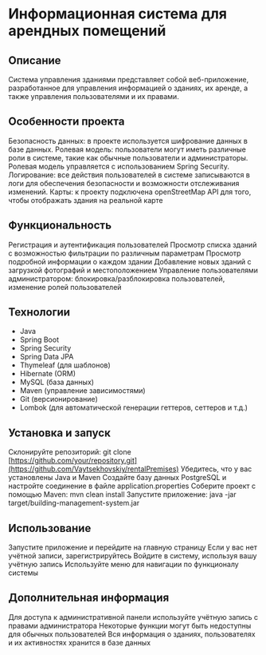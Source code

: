 # Информационная система для арендных помещений
## Описание
Система управления зданиями представляет собой веб-приложение, разработанное для управления информацией о зданиях, их аренде, а также управления пользователями и их правами.

## Особенности проекта
Безопасность данных: в проекте используется шифрование данных в базе данных.
Ролевая модель: пользователи могут иметь различные роли в системе, такие как обычные пользователи и администраторы. Ролевая модель управляется с использованием Spring Security.
Логирование: все действия пользователей в системе записываются в логи для обеспечения безопасности и возможности отслеживания изменений.
Карты: к проекту подключена openStreetMap API для того, чтобы отображать здания на реальной карте

## Функциональность
Регистрация и аутентификация пользователей
Просмотр списка зданий с возможностью фильтрации по различным параметрам
Просмотр подробной информации о каждом здании
Добавление новых зданий с загрузкой фотографий и местоположением
Управление пользователями администратором: блокировка/разблокировка пользователей, изменение ролей пользователей
## Технологии
- Java
- Spring Boot
- Spring Security
- Spring Data JPA
- Thymeleaf (для шаблонов)
- Hibernate (ORM)
- MySQL (база данных)
- Maven (управление зависимостями)
- Git (версионирование)
- Lombok (для автоматической генерации геттеров, сеттеров и т.д.)
## Установка и запуск
Склонируйте репозиторий: git clone [https://github.com/your/repository.git](https://github.com/Vaytsekhovskiy/rentalPremises)
Убедитесь, что у вас установлены Java и Maven
Создайте базу данных PostgreSQL и настройте соединение в файле application.properties
Соберите проект с помощью Maven: mvn clean install
Запустите приложение: java -jar target/building-management-system.jar
## Использование
Запустите приложение и перейдите на главную страницу
Если у вас нет учётной записи, зарегистрируйтесь
Войдите в систему, используя вашу учётную запись
Используйте меню для навигации по функционалу системы
## Дополнительная информация
Для доступа к административной панели используйте учётную запись с правами администратора
Некоторые функции могут быть недоступны для обычных пользователей
Вся информация о зданиях, пользователях и их активностях хранится в базе данных
